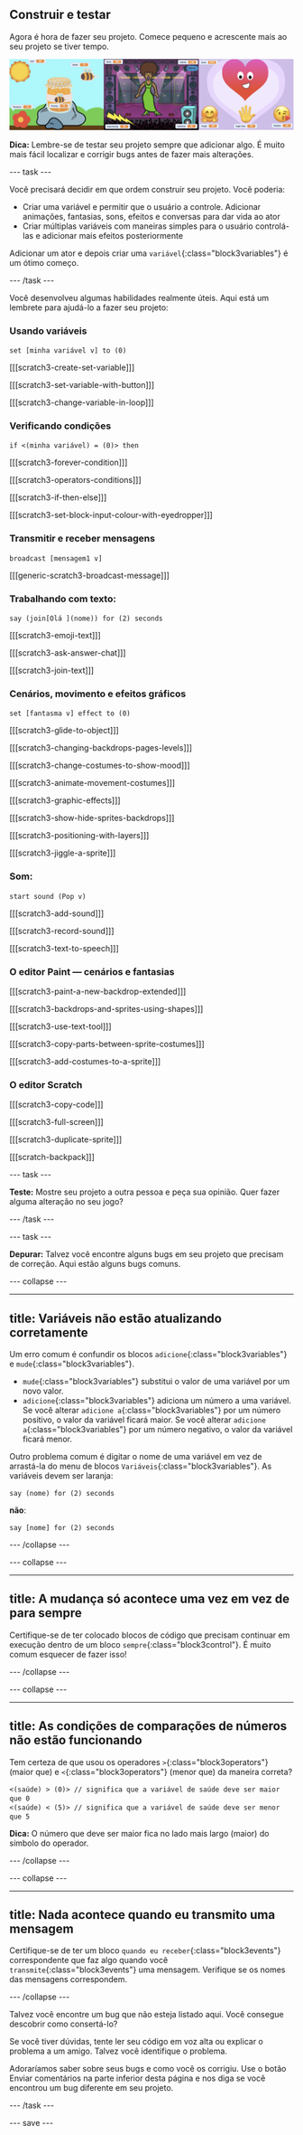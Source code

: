 ## Construir e testar

Agora é hora de fazer seu projeto. Comece pequeno e acrescente mais ao seu projeto se tiver tempo.

![](images/step3_image.png)

**Dica:** Lembre-se de testar seu projeto sempre que adicionar algo. É muito mais fácil localizar e corrigir bugs antes de fazer mais alterações.

--- task ---

Você precisará decidir em que ordem construir seu projeto. Você poderia:

+ Criar uma variável e permitir que o usuário a controle. Adicionar animações, fantasias, sons, efeitos e conversas para dar vida ao ator
+ Criar múltiplas variáveis com maneiras simples para o usuário controlá-las e adicionar mais efeitos posteriormente

Adicionar um ator e depois criar uma `variável`{:class="block3variables"} é um ótimo começo.

--- /task ---

Você desenvolveu algumas habilidades realmente úteis. Aqui está um lembrete para ajudá-lo a fazer seu projeto:

### Usando variáveis

```blocks3
set [minha variável v] to (0)
```

[[[scratch3-create-set-variable]]]

[[[scratch3-set-variable-with-button]]]

[[[scratch3-change-variable-in-loop]]]

### Verificando condições

```blocks3
if <(minha variável) = (0)> then
```

[[[scratch3-forever-condition]]]

[[[scratch3-operators-conditions]]]

[[[scratch3-if-then-else]]]

[[[scratch3-set-block-input-colour-with-eyedropper]]]

### Transmitir e receber mensagens

```blocks3
broadcast [mensagem1 v]
```

[[[generic-scratch3-broadcast-message]]]

### Trabalhando com texto:

```blocks3
say (join[Olá ](nome)) for (2) seconds
```

[[[scratch3-emoji-text]]]

[[[scratch3-ask-answer-chat]]]

[[[scratch3-join-text]]]

### Cenários, movimento e efeitos gráficos

```blocks3
set [fantasma v] effect to (0)
```

[[[scratch3-glide-to-object]]]

[[[scratch3-changing-backdrops-pages-levels]]]

[[[scratch3-change-costumes-to-show-mood]]]

[[[scratch3-animate-movement-costumes]]]

[[[scratch3-graphic-effects]]]

[[[scratch3-show-hide-sprites-backdrops]]]

[[[scratch3-positioning-with-layers]]]

[[[scratch3-jiggle-a-sprite]]]

### Som:

```blocks3
start sound (Pop v)
```

[[[scratch3-add-sound]]]

[[[scratch3-record-sound]]]

[[[scratch3-text-to-speech]]]

### O editor Paint — cenários e fantasias

[[[scratch3-paint-a-new-backdrop-extended]]]

[[[scratch3-backdrops-and-sprites-using-shapes]]]

[[[scratch3-use-text-tool]]]

[[[scratch3-copy-parts-between-sprite-costumes]]]

[[[scratch3-add-costumes-to-a-sprite]]]

### O editor Scratch

[[[scratch3-copy-code]]]

[[[scratch3-full-screen]]]

[[[scratch3-duplicate-sprite]]]

[[[scratch-backpack]]]


--- task ---

**Teste:** Mostre seu projeto a outra pessoa e peça sua opinião. Quer fazer alguma alteração no seu jogo?

--- /task ---

--- task ---

**Depurar:** Talvez você encontre alguns bugs em seu projeto que precisam de correção. Aqui estão alguns bugs comuns.


--- collapse ---

---
title: Variáveis não estão atualizando corretamente
---

Um erro comum é confundir os blocos `adicione`{:class="block3variables"} e `mude`{:class="block3variables"}.

+ `mude`{:class="block3variables"} substitui o valor de uma variável por um novo valor.
+ `adicione`{:class="block3variables"} adiciona um número a uma variável. Se você alterar `adicione a`{:class="block3variables"} por um número positivo, o valor da variável ficará maior. Se você alterar `adicione a`{:class="block3variables"} por um número negativo, o valor da variável ficará menor.


Outro problema comum é digitar o nome de uma variável em vez de arrastá-la do menu de blocos `Variáveis`{:class="block3variables"}. As variáveis devem ser laranja:

```blocks3
say (nome) for (2) seconds
```

**não**:

```blocks3
say [nome] for (2) seconds
```

--- /collapse ---

--- collapse ---

---
title: A mudança só acontece uma vez em vez de para sempre
---

Certifique-se de ter colocado blocos de código que precisam continuar em execução dentro de um bloco `sempre`{:class="block3control"}. É muito comum esquecer de fazer isso!

--- /collapse ---

--- collapse ---

---
title: As condições de comparações de números não estão funcionando
---

Tem certeza de que usou os operadores `>`{:class="block3operators"} (maior que) e `<`{:class="block3operators"} (menor que) da maneira correta?

```blocks3
<(saúde) > (0)> // significa que a variável de saúde deve ser maior que 0
<(saúde) < (5)> // significa que a variável de saúde deve ser menor que 5
```

**Dica:** O número que deve ser maior fica no lado mais largo (maior) do símbolo do operador.

--- /collapse ---

--- collapse ---

---
title: Nada acontece quando eu transmito uma mensagem
---

Certifique-se de ter um bloco `quando eu receber`{:class="block3events"} correspondente que faz algo quando você `transmite`{:class="block3events"} uma mensagem. Verifique se os nomes das mensagens correspondem.

--- /collapse ---

Talvez você encontre um bug que não esteja listado aqui. Você consegue descobrir como consertá-lo?

Se você tiver dúvidas, tente ler seu código em voz alta ou explicar o problema a um amigo. Talvez você identifique o problema.

Adoraríamos saber sobre seus bugs e como você os corrigiu. Use o botão Enviar comentários na parte inferior desta página e nos diga se você encontrou um bug diferente em seu projeto.

--- /task ---


--- save ---

